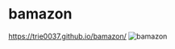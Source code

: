 # bamazon
 https://trie0037.github.io/bamazon/
 ![bamazon](https://user-images.githubusercontent.com/38965016/45912464-3e975400-bde7-11e8-9d51-d828076fcb11.png)

